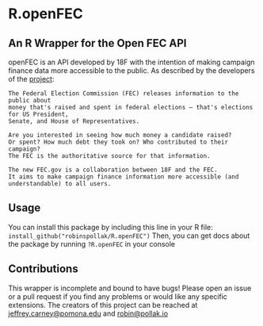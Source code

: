 # R.openFEC
## An R Wrapper for the Open FEC API
openFEC is an API developed by 18F with the intention of making campaign finance data more accessible to the public.
As described by the developers of the [project](https://github.com/18F/openFEC):
```
The Federal Election Commission (FEC) releases information to the public about
money that's raised and spent in federal elections — that's elections for US President,
Senate, and House of Representatives.

Are you interested in seeing how much money a candidate raised?
Or spent? How much debt they took on? Who contributed to their campaign?
The FEC is the authoritative source for that information.

The new FEC.gov is a collaboration between 18F and the FEC.
It aims to make campaign finance information more accessible (and understandable) to all users.
```
## Usage
You can install this package by including this line in your R file:
`install_github("robinspollak/R.openFEC")`
Then, you can get docs about the package by running
`?R.openFEC` in your console

## Contributions
This wrapper is incomplete and bound to have bugs! Please open an issue or a pull request if you find any problems or would like any specific extensions. The creators of this project can be reached at [jeffrey.carney@pomona.edu](mailto:jeffrey.carney@pomona.edu) and [robin@pollak.io](mailto:robin@pollak.io)

